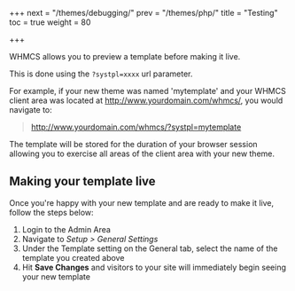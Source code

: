 +++
next = "/themes/debugging/"
prev = "/themes/php/"
title = "Testing"
toc = true
weight = 80

+++

WHMCS allows you to preview a template before making it live.

This is done using the `?systpl=xxxx` url parameter.

For example, if your new theme was named 'mytemplate' and your WHMCS client area was located at http://www.yourdomain.com/whmcs/, you would navigate to:

> http://www.yourdomain.com/whmcs/?systpl=mytemplate

The template will be stored for the duration of your browser session allowing you to exercise all areas of the client area with your new theme.

## Making your template live

Once you're happy with your new template and are ready to make it live, follow the steps below:

1. Login to the Admin Area
2. Navigate to <em>Setup > General Settings</em>
3. Under the Template setting on the General tab, select the name of the template you created above
4. Hit **Save Changes** and visitors to your site will immediately begin seeing your new template
